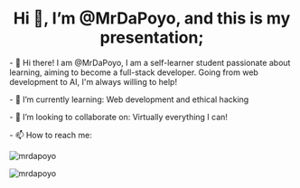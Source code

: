 <h1 align="center">Hi 👋, I’m @MrDaPoyo, and this is my presentation;</h1>
<p>- 👀 Hi there! I am @MrDaPoyo, I am a self-learner student passionate about learning, aiming to become a full-stack developer. Going from web development to AI, I'm always willing to help!</p>
<p>- 🌱 I’m currently learning: Web development and ethical hacking</p>
<p>- 💞️ I’m looking to collaborate on: Virtually everything I can!</p>
<p>- 📫 How to reach me: </p>

<p align="left"> <img src="https://komarev.com/ghpvc/?username=mrdapoyo&label=Profile%20views&color=0e75b6&style=flat" alt="mrdapoyo" /> </p>
<p><img align="center" src="https://github-readme-streak-stats.herokuapp.com/?user=mrdapoyo&" alt="mrdapoyo" /></p>
<!---
MrDaPoyo/MrDaPoyo is a ✨ special ✨ repository because its `README.md` (this file) appears on your GitHub profile.
You can click the Preview link to take a look at your changes.
--->

